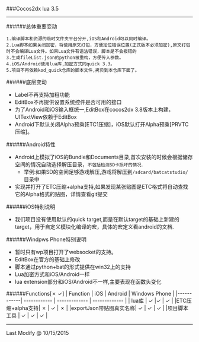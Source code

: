 ###Cocos2dx lua 3.5

---
######总体重要变动

    1.编译脚本和资源的临时文件夹平台分开,iOS和Android可以同时编译。
    2.Lua脚本如果关闭加密，将使用原文打包，方便定位错误位置(正式版本必须加密),原文打包时不会编译Lua文件。如果Lua文件有语法错误，脚本是不会报错的
    3.生成fileList.json的python被重构，方便传入参数。
    4.iOS/Android使用lua库,加密方式同quick 3.3。
    5.项目不再依赖kod_quick仓库的脚本文件,拷贝到本仓库下面了。

######底层变动

* Label不再支持加粗功能
* EditBox不再提供设置系统控件是否可用的接口
* 为了Android和iOS输入框统一,EditBox在cocos2dx 3.8版本上构建，UITextView依赖于EditBox
* Android下默认关闭Alpha预乘[ETC1压缩]，iOS默认打开Alpha预乘[PRVTC压缩]。

######Android特性

* Android上模拟了iOS的Bundle和Documents目录,首次安装的时候会根据储存空间的情况自动选择解压目录，`不包括检测SD卡损坏的情况`.
    * 举例:如果SD的空间足够游戏解压,游戏将解压到`/sdcard/batcatstudio/`目录中
* 实现并打开了ETC压缩+alpha支持,如果发现某张贴图是ETC格式将自动查找它的Alpha格式的贴图，详情查看git提交

######iOS特别说明

* 我们项目没有使用默认的quick target,而是在默认target的基础上新建的target，用于自定义模块化编译的宏，具体的宏定义看android的文档.

######Windpws Phone特别说明

* 暂时只有wp项目打开了websocket的支持。
* EditBox在官方的基础上修改
* 脚本通过python+bat的形式提供在win32上的支持
* Lua加密方式和iOS/Android一样
* lua extension部分和iOS/Android不一样,主要表现在函数头变化

######Functions[✗ ✓]
|  Function  | iOS          | Android       | Windows Phone |
|------------| ------------ | ------------- | ------------- |
|    lua库   | ✓            |✓              | ✓				|
|ETC压缩+alpha支持| ✗        | ✓             | ✗ 			|
|exportJson带贴图真实名称| ✓  | ✓             | ✓			|
|项目脚本工具  | ✓            | ✓             | ✓			|


---
Last Modify @ 10/15/2015